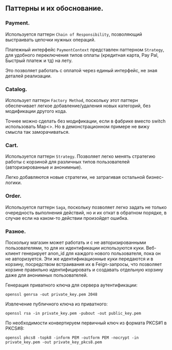 ## Паттерны и их обоснование.

### Payment.
Используется паттерн `Chain of Responsibility`, позволяющий выстраивать
цепочки нужных операций.

Платежный интерфейс `PaymentContext` представлен паттерном `Strategy`, для удобного
переключения типов оплаты (кредитная карта, Pay Pal, Быстрый платеж и тд) на лету.

Это позволяет работать с оплатой через единый интерфейс, не зная деталей реализации.


### Catalog.
Использует паттерн `Factory Method`, поскольку этот паттерн обеспечивает легкое 
добавление/удаления новых категорий, без модификации другого кода.

Точнее можно сделать без модификации, если в фабрике вместо switch использовать Map<>.
Но в демонстрационном примере не вижу смысла так заморачиваться.


### Cart.
Используется паттерн `Strategy`. Позволяет легко менять стратегию работы с корзиной
для различных типов пользователей (авторизированные и анонимные).  

Легко добавляются новые стратегии, не затрагивая остальной бизнес-логики. 


### Order.
Используется паттерн `Saga`, поскольку позволяет легко задать не только очередность
выполнения действий, но и их откат в обратном порядке, в случае если на каком-то
действии произойдет ошибка.



### Разное.
Поскольку магазин может работать и с не авторизированными пользователями,
то для их идентификации используются куки. Веб-клиент генерирует anon_id
для каждого нового пользователя, пока он не авторизуется. Эти же
идентификационные куки передаются и в корзину, посредством встраивания
их в Feign-запросы, что позволяет корзине правильно идентифицировать и 
создавать отдельную корзину даже для анонимных пользователей.


Генерация приватного ключа для сервера аутентификации:
```shell
openssl genrsa -out private_key.pem 2048
```
Извлечение публичного ключа из приватного:
```shell
openssl rsa -in private_key.pem -pubout -out public_key.pem
```
По необходимости конвертируем первичный ключ из формата PKCS#1 в PKCS#8:
```shell
openssl pkcs8 -topk8 -inform PEM -outform PEM -nocrypt -in private_key.pem -out private_key_pkcs8.pem
```
